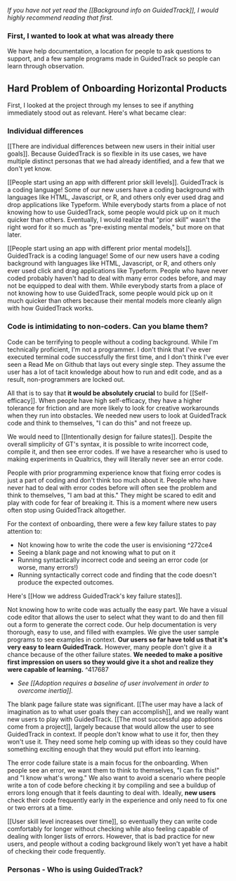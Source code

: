 *If you have not yet read the [[Background info on GuidedTrack]], I would highly recommend reading that first.*

### First, I wanted to look at what was already there

We have help documentation, a location for people to ask questions to support, and a few sample programs made in GuidedTrack so people can learn through observation.

## Hard Problem of Onboarding Horizontal Products

First, I looked at the project through my lenses to see if anything immediately stood out as relevant. Here's what became clear:

### Individual differences

[[There are individual differences between new users in their initial user goals]]. Because GuidedTrack is so flexible in its use cases, we have multiple distinct personas that we had already identified, and a few that we don't yet know.

[[People start using an app with different prior skill levels]]. GuidedTrack is a coding language! Some of our new users have a coding background with languages like HTML, Javascript, or R, and others only ever used drag and drop applications like Typeform. While everybody starts from a place of not knowing how to use GuidedTrack, some people would pick up on it much quicker than others. Eventually, I would realize that "prior skill" wasn't the right word for it so much as "pre-existing mental models," but more on that later.

[[People start using an app with different prior mental models]]. GuidedTrack is a coding language! Some of our new users have a coding background with languages like HTML, Javascript, or R, and others only ever used click and drag applications like Typeform. People who have never coded probably haven't had to deal with many error codes before, and may not be equipped to deal with them. While everybody starts from a place of not knowing how to use GuidedTrack, some people would pick up on it much quicker than others because their mental models more cleanly align with how GuidedTrack works.

### Code is intimidating to non-coders. Can you blame them?

Code can be terrifying to people without a coding background. While I'm technically proficient, I'm not a programmer. I don't think that I've ever executed terminal code successfully the first time, and I don't think I've ever seen a Read Me on Github that lays out every single step. They assume the user has a lot of tacit knowledge about how to run and edit code, and as a result, non-programmers are locked out.

All that is to say that **it would be absolutely crucial** to build for [[Self-efficacy]]. When people have high self-efficacy, they have a higher tolerance for friction and are more likely to look for creative workarounds when they run into obstacles. We needed new users to look at GuidedTrack code and think to themselves, "I can do this" and not freeze up.

We would need to [[Intentionally design for failure states]]. Despite the overall simplicity of GT's syntax, it is possible to write incorrect code, compile it, and then see error codes. If we have a researcher who is used to making experiments in Qualtrics, they will literally never see an error code.

People with prior programming experience know that fixing error codes is just a part of coding and don't think too much about it. People who have never had to deal with error codes before will often see the problem and think to themselves, "I am bad at this." They might be scared to edit and play with code for fear of breaking it. This is a moment where new users often stop using GuidedTrack altogether.

For the context of onboarding, there were a few key failure states to pay attention to:

* Not knowing how to write the code the user is envisioning ^272ce4
* Seeing a blank page and not knowing what to put on it
* Running syntactically incorrect code and seeing an error code (or worse, many errors!)
* Running syntactically correct code and finding that the code doesn't produce the expected outcomes.

Here's [[How we address GuidedTrack's key failure states]].

Not knowing how to write code was actually the easy part. We have a visual code editor that allows the user to select what they want to do and then fill out a form to generate the correct code. Our help documentation is very thorough, easy to use, and filled with examples. We give the user sample programs to see examples in context. **Our users so far have told us that it's very easy to learn GuidedTrack.** However, many people don't give it a chance because of the other failure states. **We needed to make a positive first impression on users so they would give it a shot and realize they were capable of learning.**  ^417687

* *See [[Adoption requires a baseline of user involvement in order to overcome inertia]].*

The blank page failure state was significant. [[The user may have a lack of imagination as to what user goals they can accomplish]], and we really want new users to play with GuidedTrack. [[The most successful app adoptions come from a project]], largely because that would allow the user to see GuidedTrack in context. If people don't know what to use it for, then they won't use it. They need some help coming up with ideas so they could have something exciting enough that they would put effort into learning.

The error code failure state is a main focus for the onboarding. When people see an error, we want them to think to themselves, "I can fix this!" and "I know what's wrong." We also want to avoid a scenario where people write a ton of code before checking it by compiling and see a buildup of errors long enough that it feels daunting to deal with. Ideally, **new users** check their code frequently early in the experience and only need to fix one or two errors at a time.

[[User skill level increases over time]], so eventually they can write code comfortably for longer without checking while also feeling capable of dealing with longer lists of errors. However, that is bad practice for new users, and people without a coding background likely won't yet have a habit of checking their code frequently.



### Personas - Who is using GuidedTrack?

